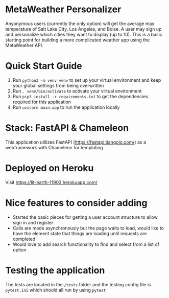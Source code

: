 # MetaWeather Personalizer
Anyonymous users (currently the only option) will get the average max temperature of Salt Lake City, Los Angeles, and Boise. A user may sign up and personalize which cities they want to display (up to 10). This is a basic starting point for building a more complicated weather app using the MetaWeather API.

# Quick Start Guide
1. Run `python3 -m venv venv` to set up your virtual environment and keep your global settings from being overwritten
2. Run `. venv/bin/activate` to activate your virtual environment
3. Run `pip3 install -r requirements.txt` to get the dependencies required for this application
4. Run `uvicorn main:app` to run the application locally

# Stack: FastAPI & Chameleon
This application utilizes FastAPI (https://fastapi.tiangolo.com/) as a webframework with Chameleon for templating

# Deployed on Heroku
Visit https://lit-earth-11903.herokuapp.com/

# Nice features to consider adding
* Started the basic pieces for getting a user account structure to allow sign in and register
* Calls are made asynchronously but the page waits to load, would like to have the element state that things are loading until requests are completed
* Would love to add search functionality to find and select from a list of option

# Testing the application
The tests are located in the `/tests` folder and the testing config file is `pytest.ini` which should all run by using `pytest`
